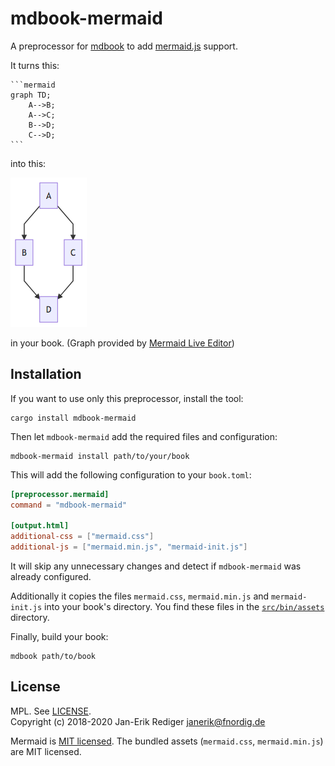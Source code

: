 # mdbook-mermaid

A preprocessor for [mdbook][] to add [mermaid.js][] support.

[mdbook]: https://github.com/rust-lang-nursery/mdBook
[mermaid.js]: https://mermaidjs.github.io/

It turns this:

~~~
```mermaid
graph TD;
    A-->B;
    A-->C;
    B-->D;
    C-->D;
```
~~~

into this:

![Simple Graph](simple-graph.png)

in your book.
(Graph provided by [Mermaid Live Editor](https://mermaidjs.github.io/mermaid-live-editor/#/view/eyJjb2RlIjoiZ3JhcGggVEQ7XG4gICAgQS0tPkI7XG4gICAgQS0tPkM7XG4gICAgQi0tPkQ7XG4gICAgQy0tPkQ7IiwibWVybWFpZCI6eyJ0aGVtZSI6ImRlZmF1bHQifX0))

## Installation

If you want to use only this preprocessor, install the tool:

```
cargo install mdbook-mermaid
```

Then let `mdbook-mermaid` add the required files and configuration:

```
mdbook-mermaid install path/to/your/book
```


This will add the following configuration to your `book.toml`:

```toml
[preprocessor.mermaid]
command = "mdbook-mermaid"

[output.html]
additional-css = ["mermaid.css"]
additional-js = ["mermaid.min.js", "mermaid-init.js"]
```

It will skip any unnecessary changes and detect if `mdbook-mermaid` was already configured.

Additionally it copies the files `mermaid.css`, `mermaid.min.js` and  `mermaid-init.js` into your book's directory.
You find these files in the [`src/bin/assets`](src/bin/assets) directory.

Finally, build your book:

```
mdbook path/to/book
```

## License

MPL. See [LICENSE](LICENSE).  
Copyright (c) 2018-2020 Jan-Erik Rediger <janerik@fnordig.de>

Mermaid is [MIT licensed](https://github.com/knsv/mermaid/blob/master/LICENSE).
The bundled assets (`mermaid.css`, `mermaid.min.js`) are MIT licensed.
